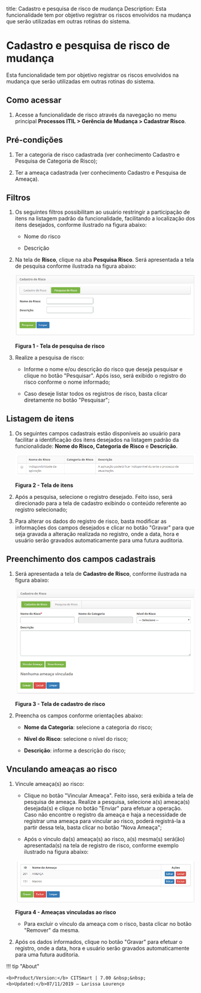 title: Cadastro e pesquisa de risco de mudança
Description: Esta funcionalidade tem por objetivo registrar os riscos envolvidos na mudança que serão utilizadas em outras rotinas do sistema.
# Cadastro e pesquisa de risco de mudança

Esta funcionalidade tem por objetivo registrar os riscos envolvidos na mudança que serão utilizadas em outras rotinas do sistema.

Como acessar
--------------

1. Acesse a funcionalidade de risco através da navegação no menu principal **Processos ITIL > 
Gerência de Mudança > Cadastrar Risco**.

Pré-condições
---------------

1. Ter a categoria de risco cadastrada (ver conhecimento Cadastro e Pesquisa de Categoria de Risco);

2. Ter a ameaça cadastrada (ver conhecimento Cadastro e Pesquisa de Ameaça).

Filtros
---------

1. Os seguintes filtros possibilitam ao usuário restringir a participação de itens na listagem padrão da funcionalidade, 
facilitando a localização dos itens desejados, conforme ilustrado na figura abaixo:

    - Nome do risco

    - Descrição

2. Na tela de **Risco**, clique na aba **Pesquisa Risco**. Será apresentada a tela de pesquisa conforme ilustrada na figura abaixo:

    ![Pesquisa](images/risc-mud.img1.png)
    
    **Figura 1 - Tela de pesquisa de risco**
    
3. Realize a pesquisa de risco:

    - Informe o nome e/ou descrição do risco que deseja pesquisar e clique no botão "Pesquisar". Após isso, será exibido
    o registro do risco conforme o nome informado;
    
    - Caso deseje listar todos os registros de risco, basta clicar diretamente no botão "Pesquisar";
    
Listagem de itens
------------------

1. Os seguintes campos cadastrais estão disponíveis ao usuário para facilitar a identificação dos itens desejados na listagem
padrão da funcionalidade: **Nome do Risco, Categoria de Risco** e **Descrição**.

    ![Itens](images/risc-mud.img2.png)
    
    **Figura 2 - Tela de itens**
    
2. Após a pesquisa, selecione o registro desejado. Feito isso, será direcionado para a tela de cadastro exibindo o conteúdo
referente ao registro selecionado;

3. Para alterar os dados do registro de risco, basta modificar as informações dos campos desejados e clicar no botão "Gravar"
para que seja gravada a alteração realizada no registro, onde a data, hora e usuário serão gravados automaticamente para
uma futura auditoria.

Preenchimento dos campos cadastrais
-------------------------------------

1. Será apresentada a tela de **Cadastro de Risco**, conforme ilustrada na figura abaixo:

    ![Cadastro](images/risc-mud.img3.png)
    
    **Figura 3 - Tela de cadastro de risco**
    
2. Preencha os campos conforme orientações abaixo:

    - **Nome da Categoria**: selecione a categoria do risco;
    
    - **Nível do Risco**: selecione o nível do risco;
    
    - **Descrição**: informe a descrição do risco;
    
Vnculando ameaças ao risco
-----------------------------

1. Vincule ameaça(s) ao risco:

    - Clique no botão "Vincular Ameaça". Feito isso, será exibida a tela de pesquisa de ameaça. 
    Realize a pesquisa, selecione a(s) ameaça(s) desejada(s) e clique no botão "Enviar" para efetuar a operação. 
    Caso não encontre o registro da ameaça e haja a necessidade de registrar uma ameaça para vincular ao risco,
    poderá registrá-la a partir dessa tela, basta clicar no botão "Nova Ameaça";
    
    - Após o vínculo da(s) ameaça(s) ao risco, a(s) mesma(s) será(ão) apresentada(s) na tela de registro de risco, 
    conforme exemplo ilustrado na figura abaixo:
    
    ![Ameaças](images/risc-mud.img4.png)
    
    **Figura 4 - Ameaças vinculadas ao risco**
    
    - Para excluir o vínculo da ameaça com o risco, basta clicar no botão "Remover" da mesma.
    
2. Após os dados informados, clique no botão "Gravar" para efetuar o registro, onde a data, hora e usuário serão 
gravados automaticamente para uma futura auditoria.

!!! tip "About"

    <b>Product/Version:</b> CITSmart | 7.00 &nbsp;&nbsp;
    <b>Updated:</b>07/11/2019 – Larissa Lourenço
